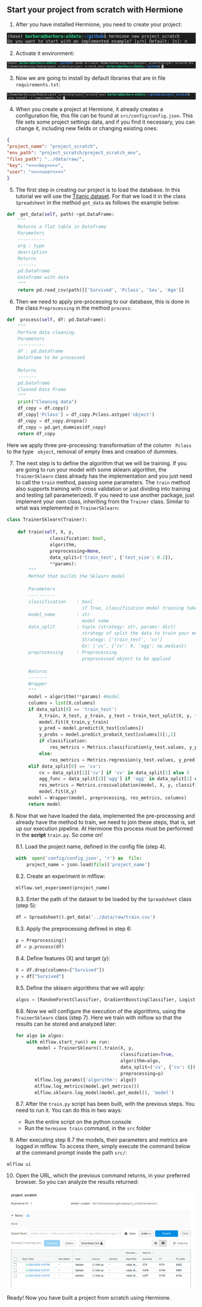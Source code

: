 

## Start your project from scratch with Hermione

1. After you have installed Hermione, you need to create your project:

![](images/create.png)

2. Activate it environment:

 ![](images/env.png)

3. Now we are going to install by default libraries that are in file ``requirements.txt``:

![](images/requirements.png)

4. When you create a project at Hermione, it already creates a configuration file, this file can be found at ``src/config/config.json``. This file sets some project settings data, and if you find it necessary, you can change it, including new fields or changing existing ones:

```json
{
"project_name": "project_scratch",
"env_path": "project_scratch/project_scratch_env",
"files_path": "../data/raw/",
"key": "<<<<key>>>>",
"user": "<<<<user>>>>"
}
```
5. The first step in creating our project is to load the database. In this tutorial we will use the [Titanic dataset](https://www.kaggle.com/c/titanic/data). For that we load it in the class ``Spreadsheet`` in the method ``get_data`` as follows the example below:

```python
def  get_data(self, path)->pd.DataFrame:
	"""
	Returns a flat table in Dataframe
	Parameters
	----------
	arg : type
	description
	Returns
	-------
	pd.DataFrame
	Dataframe with data
	"""
	return pd.read_csv(path)[['Survived', 'Pclass', 'Sex', 'Age']]
```
6. Then we need to apply pre-processing to our database, this is done in the class ``Preprocessing`` in the method ``process``:
```python
def  process(self, df: pd.DataFrame):
	"""
	Perform data cleaning.
	Parameters
	----------
	df : pd.Dataframe
	Dataframe to be processed 

	Returns
	-------
	pd.Dataframe
	Cleaned Data Frame
	"""
	print("Cleaning data")
	df_copy = df.copy()
	df_copy['Pclass'] = df_copy.Pclass.astype('object')
	df_copy = df_copy.dropna()
	df_copy = pd.get_dummies(df_copy)
	return df_copy
```

Here we apply three pre-processing: transformation of the column `` Pclass`` to the type `` object``, removal of empty lines and creation of dummies.

7. The next step is to define the algorithm that we will be training. If you are going to run your model with some sklearn algorithm, the ``TrainerSklearn`` class already has the implementation and you just need to call the ``train`` method, passing some parameters. The ``train`` method also supports training with cross validation or just dividing into training and testing (all parameterized).
If you need to use another package, just implement your own class, inheriting from the ``Trainer`` class. Similar to what was implemented in ``TrainerSklearn``:

```python
class TrainerSklearn(Trainer):
        
    def train(self, X, y,
                classification: bool, 
                algorithm, 
                preprocessing=None,
                data_split=('train_test', {'test_size': 0.2}), 
                **params):
        """
    	Method that builds the Sklearn model
    
    	Parameters
    	----------    
        classification    : bool
                            if True, classification model training takes place, otherwise Regression
        model_name        : str
                            model name
        data_split        : tuple (strategy: str, params: dict)
                            strategy of split the data to train your model. 
                            Strategy: ['train_test', 'cv']
                            Ex: ('cv', {'cv': 9, 'agg': np.median})
        preprocessing     : Preprocessing
                            preprocessed object to be applied
             
    	Returns
    	-------
    	Wrapper
        """
        model = algorithm(**params) #model
        columns = list(X.columns)
        if data_split[0] == 'train_test':
            X_train, X_test, y_train, y_test = train_test_split(X, y, **data_split[1])
            model.fit(X_train,y_train)
            y_pred = model.predict(X_test[columns])
            y_probs = model.predict_proba(X_test[columns])[:,1]
            if classification:
                res_metrics = Metrics.classification(y_test.values, y_pred, y_probs)
            else:
                res_metrics = Metrics.regression(y_test.values, y_pred)
        elif data_split[0] == 'cv':
            cv = data_split[1]['cv'] if 'cv' in data_split[1] else 5
            agg_func = data_split[1]['agg'] if 'agg' in data_split[1] else np.mean
            res_metrics = Metrics.crossvalidation(model, X, y, classification, cv, agg_func)
            model.fit(X,y)
        model = Wrapper(model, preprocessing, res_metrics, columns)
        return model
```

8. Now that we have loaded the data, implemented the pre-processing and already have the method to train, we need to join these steps, that is, set up our execution pipeline.
At Hermione this process must be performed in the **script** ``train.py``. So come on!


	8.1. Load the project name, defined in the config file (step 4).
	```python
	with  open('config/config.json', 'r') as  file:
		project_name = json.load(file)['project_name']
	```
	8.2. Create an experiment in mlflow:
	```python
	mlflow.set_experiment(project_name)
	```
	8.3. Enter the path of the dataset to be loaded by the ``Spreadsheet`` class (step 5):
	```python
	df = Spreadsheet().get_data('../data/raw/train.csv')
    ```
	8.3. Apply the preprocessing defined in step 6:
	```python
	p = Preprocessing()
	df = p.process(df)
	```
	8.4. Define features (X) and target (y):
	```python
	X = df.drop(columns=["Survived"])
	y = df["Survived"]
	```
	8.5. Define the sklearn algorithms that we will apply:
	```python
	algos = [RandomForestClassifier, GradientBoostingClassifier, LogisticRegression]	
	```
	8.6. Now we will configure the execution of the algorithms, using the ``TrainerSklearn`` class (step 7). Here we train with mlflow so that the results can be stored and analyzed later:
	```python
	for algo in algos:
		with mlflow.start_run() as run:
			model = TrainerSklearn().train(X, y,
										   classification=True,
										   algorithm=algo,
										   data_split=('cv', {'cv': 8}),
										   preprocessing=p)
		   mlflow.log_params({'algorithm': algo})
		   mlflow.log_metrics(model.get_metrics())
		   mlflow.sklearn.log_model(model.get_model(), 'model')
	```
	8.7. After the ``train.py`` script has been built, with the previous steps. You need to run it. You can do this in two ways:
	
	 - Run the entire script on the python console
	 - Run the ``hermione train`` command, in the ``src`` folder

	
9. After executing step 8.7 the models, their parameters and metrics are logged in mlflow. To access them, simply execute the command below at the command prompt inside the path ``src/``:
 
```ssh
mlflow ui
``` 
10. Open the URL, which the previous command returns, in your preferred browser. So you can analyze the results returned:

![](images/mlflow.png)

Ready! Now you have built a project from scratch using Hermione.